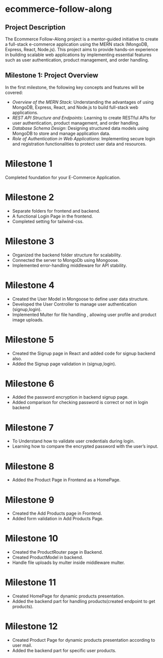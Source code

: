 # ecommerce-follow-along

## Project Description
The Ecommerce Follow-Along project is a mentor-guided initiative to create a full-stack e-commerce application using the MERN stack (MongoDB, Express, React, Node.js). This project aims to provide hands-on experience in building scalable web applications by implementing essential features such as user authentication, product management, and order handling.

## Milestone 1: Project Overview
In the first milestone, the following key concepts and features will be covered:

- *Overview of the MERN Stack*: Understanding the advantages of using MongoDB, Express, React, and Node.js to build full-stack web applications.
- *REST API Structure and Endpoints*: Learning to create RESTful APIs for user authentication, product management, and order handling.
- *Database Schema Design*: Designing structured data models using MongoDB to store and manage application data.
- *Role of Authentication in Web Applications*: Implementing secure login and registration functionalities to protect user data and resources.

# Milestone 1

Completed foundation for your E-Commerce Application.


# Milestone 2

* Separate folders for frontend and backend.
* A functional Login Page in the frontend.
* Completed setting for tailwind-css.

# Milestone 3

* Organized the backend folder structure for scalability.
* Connected the server to MongoDb using Mongoose.
* Implemented error-handling middleware for API stability.

# Milestone 4

* Created the User Model in Mongoose to define user data structure.
* Developed the User Controller to manage user authentication (signup,login).
* Implemented Multer for file handling , allowing user profile and product image uploads.

# Milestone 5

* Created the Signup page in React and added code for signup backend also.
* Added the Signup page validation in (signup,login).

# Milestone 6

* Added the password encryption in backend signup page.
* Added comparison for checking password is correct or not in login backend

# Milestone 7

* To Understand how to validate user credentials during login.
* Learning how to compare the encrypted password with the user’s input.

# Milestone 8

* Added the Product Page in Frontend as a HomePage.

# Milestone 9

* Created the Add Products page in Frontend.
* Added form validation in Add Products Page.

# Milestone 10

* Created the ProductRouter page in Backend.
* Created ProductModel in backend.
* Handle file uploads by multer inside middleware multer.

# Milestone 11

* Created HomePage for dynamic products presentation.
* Added the backend part for handling products(created endpoint to get products).

# Milestone 12

* Created Product Page for dynamic products presentation according to user mail.
* Added the backend part for specific user products.